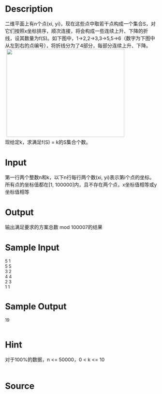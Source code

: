 
# Description

<div class="content"><p><span style="font-size: medium">二维平面上有n个点(xi, yi)，现在这些点中取若干点构成一个集合S，对它们按照x坐标排序，顺次连接，将会构成一些连续上升、下降的折线，设其数量为f(S)。如下图中，1-&gt;2,2-&gt;3,3-&gt;5,5-&gt;6（数字为下图中从左到右的点编号），将折线分为了4部分，每部分连续上升、下降。<br/>
 <img height="290" width="389" alt="" src="source/bzoj/3688/img/aHR0cHM6Ly9seWRzeS5jb20vSnVkZ2VPbmxpbmUvdXBsb2FkLzIwMTQwOS9hYS5qcGc=.jpg"/><br/>
现给定k，求满足f(S) = k的S集合个数。</span></p>
<p></p></div>

# Input

<div class="content"><p><span style="font-size: medium">第一行两个整数n和k，以下n行每行两个数(xi, yi)表示第i个点的坐标。所有点的坐标值都在[1, 100000]内，且不存在两个点，x坐标值相等或y坐标值相等</span></p></div>

# Output

<div class="content"><p><span style="font-size: medium">输出满足要求的方案总数 mod 100007的结果</span></p></div>

# Sample Input

<div class="content"><span class="sampledata">5 1<br/>
5 5<br/>
3 2<br/>
4 4<br/>
2 3<br/>
1 1<br/>
</span></div>

# Sample Output

<div class="content"><span class="sampledata">19<br/>
<br/>
</span></div>

# Hint

<div class="content"><p></p><p><span style="font-size: medium">对于100%的数据，n &lt;= 50000，0 &lt; k &lt;= 10<br/><br/>
</span></p><p></p></div>

# Source

<div class="content"><p><a href="problemset.php?search="></a></p></div>


